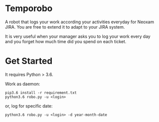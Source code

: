 # Temporobo

A robot that logs your work according your activities everyday for Neoxam JIRA.
You are free to extend it to adapt to your JIRA system.

It is very useful when your manager asks you to log your work every day and you
forget how much time did you spend on each ticket.

# Get Started

It requires Python > 3.6.

Work as daemon:
```
pip3.6 install -r requirement.txt
python3.6 robo.py -u <login>
```

or, log for specific date:

```
python3.6 robo.py -u <login> -d year-month-date
```
